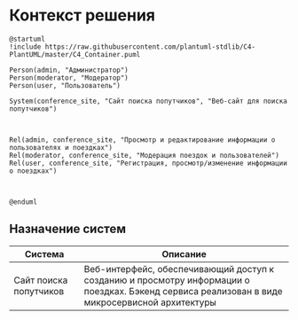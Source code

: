# Контекст решения
<!-- Окружение системы (роли, участники, внешние системы) и связи системы с ним. Диаграмма контекста C4 и текстовое описание. 
-->
```plantuml
@startuml
!include https://raw.githubusercontent.com/plantuml-stdlib/C4-PlantUML/master/C4_Container.puml

Person(admin, "Администратор")
Person(moderator, "Модератор")
Person(user, "Пользователь")

System(conference_site, "Сайт поиска попутчиков", "Веб-сайт для поиска попутчиков")



Rel(admin, conference_site, "Просмотр и редактирование информации о пользователях и поездках")
Rel(moderator, conference_site, "Модерация поездок и пользователей")
Rel(user, conference_site, "Регистрация, просмотр/изменение информации о поездках")



@enduml
```
## Назначение систем
|Система| Описание|
|-------|---------|
| Сайт поиска попутчиков | Веб-интерфейс, обеспечивающий доступ к созданию и просмотру информации о поездках. Бэкенд сервиса реализован в виде микросервисной архитектуры |


